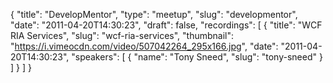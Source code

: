 {
  "title": "DevelopMentor",
  "type": "meetup",
  "slug": "developmentor",
  "date": "2011-04-20T14:30:23",
  "draft": false,
  "recordings": [
    {
      "title": "WCF RIA Services",
      "slug": "wcf-ria-services",
      "thumbnail": "https://i.vimeocdn.com/video/507042264_295x166.jpg",
      "date": "2011-04-20T14:30:23",
      "speakers": [
        {
          "name": "Tony Sneed",
          "slug": "tony-sneed"
        }
      ]
    }
  ]
}